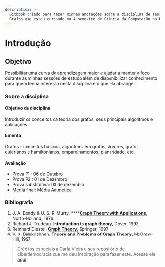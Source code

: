 ```yaml
---
description: >-
  Gitbook criado para fazer minhas anotações sobre a disciplina de Teoria dos
  Grafos que estou cursando no 4 semestre de Ciência da Computação na UFMS.
---
```


# Introdução

## Objetivo

Possibilitar uma curva de aprendizagem maior e ajudar a manter o foco durante as minhas sessões de estudo além de disponibilizar conhecimento para quem tenha interessa nesta disciplina e o que ela abrange.

### Sobre a disciplina

#### Objetivo da disciplina

Introduzir os conceitos da teoria dos grafos, seus principais algoritmos e aplicações.

#### Ementa

Grafos - conceitos básicos, algoritmos em grafos, árvores, grafos eulerianos e hamiltonianos, emparelhamentos, planaridade, etc.

#### Avaliação

* Prova P1 : 06 de Outubro
* Prova P2 : 01 de Dezembro
* Prova substitutiva: 08 de dezembro
* Media final: Média Aritmética

### Bibliografia

1. J. A. Bondy & U. S. R. Murty. ****[**Graph Theory with Applications**](https://www.zib.de/groetschel/teaching/WS1314/BondyMurtyGTWA.pdf), North-Holland, 1976
2. Richard J. Trudeau. **Introduction to graph theory**, Dover, 1993
3. Reinhard Diestel. [**Graph Theory**](http://www.esi2.us.es/~mbilbao/pdffiles/DiestelGT.pdf), Springer, 1997
4. V. K. Balakrishnan. [**Theory and Problems of Graph Theory**](https://drive.google.com/file/d/1K9i047NgMdwcPrXIIvk6N2_a1zeGyBJA/view?usp=sharing), McGraw-Hill, 1997

> Créditos especiais a Carla Vieira e seu repositório de ciberdemocracia que me deu inspiração para fazer este. Acesse ele [aqui](https://carlaprv.gitbook.io/ciberdemocracia/).



